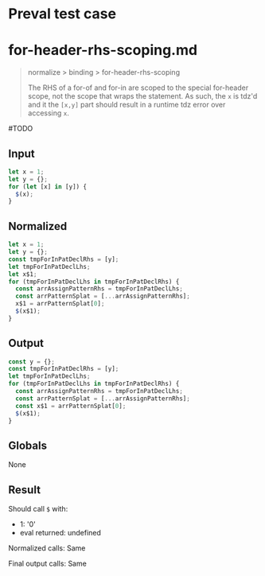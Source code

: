 # Preval test case

# for-header-rhs-scoping.md

> normalize > binding > for-header-rhs-scoping
>
> The RHS of a for-of and for-in are scoped to the special for-header scope, not the scope that wraps the statement. As such, the `x` is tdz'd and it the `[x,y]` part should result in a runtime tdz error over accessing `x`.

#TODO

## Input

`````js filename=intro
let x = 1;
let y = {};
for (let [x] in [y]) {
  $(x);
}
`````

## Normalized

`````js filename=intro
let x = 1;
let y = {};
const tmpForInPatDeclRhs = [y];
let tmpForInPatDeclLhs;
let x$1;
for (tmpForInPatDeclLhs in tmpForInPatDeclRhs) {
  const arrAssignPatternRhs = tmpForInPatDeclLhs;
  const arrPatternSplat = [...arrAssignPatternRhs];
  x$1 = arrPatternSplat[0];
  $(x$1);
}
`````

## Output

`````js filename=intro
const y = {};
const tmpForInPatDeclRhs = [y];
let tmpForInPatDeclLhs;
for (tmpForInPatDeclLhs in tmpForInPatDeclRhs) {
  const arrAssignPatternRhs = tmpForInPatDeclLhs;
  const arrPatternSplat = [...arrAssignPatternRhs];
  const x$1 = arrPatternSplat[0];
  $(x$1);
}
`````

## Globals

None

## Result

Should call `$` with:
 - 1: '0'
 - eval returned: undefined

Normalized calls: Same

Final output calls: Same
